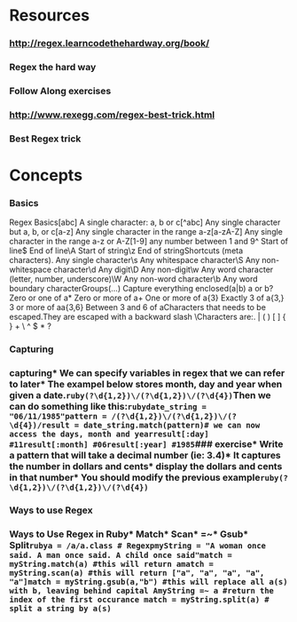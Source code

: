 # Resources
### http://regex.learncodethehardway.org/book/
### Regex the hard way
### Follow Along exercises
### http://www.rexegg.com/regex-best-trick.html
### Best Regex trick
# Concepts
### Basics
Regex Basics[abc] A single character: a, b or c[^abc] Any single character but a, b, or c[a-z] Any single character in the range a-z[a-zA-Z] Any single character in the range a-z or A-Z[1-9] any number between 1 and 9^ Start of line$ End of line\A Start of string\z End of stringShortcuts (meta characters). Any single character\s Any whitespace character\S Any non-whitespace character\d Any digit\D Any non-digit\w Any word character (letter, number, underscore)\W Any non-word character\b Any word boundary characterGroups(…) Capture everything enclosed(a|b) a or b? Zero or one of a* Zero or more of a+ One or more of a{3} Exactly 3 of a{3,} 3 or more of aa{3,6} Between 3 and 6 of aCharacters that needs to be escaped.They are escaped with a backward slash \\Characters are:. | ( ) [ ] { } + \ ^ $ * ?
### Capturing
### capturing* We can specify variables in regex that we can refer to later* The exampel below stores month, day and year when given a date.```ruby(?\d{1,2})\/(?\d{1,2})\/(?\d{4})```Then we can do something like this:```rubydate_string = "06/11/1985"pattern = /(?\d{1,2})\/(?\d{1,2})\/(?\d{4})/result = date_string.match(pattern)# we can now access the days, month and yearresult[:day] #11result[:month] #06result[:year] #1985```### exercise* Write a pattern that will take a decimal number (ie: 3.4)* It captures the number in dollars and cents* display the dollars and cents in that number* You should modify the previous example```ruby(?\d{1,2})\/(?\d{1,2})\/(?\d{4})```
### Ways to use Regex
### Ways to Use Regex in Ruby* Match* Scan* =~* Gsub* Split```rubya = /a/a.class # RegexpmyString = "A woman once said. A man once said. A child once said"match = myString.match(a) #this will return amatch = myString.scan(a) #this will return ["a", "a", "a", "a", "a"]match = myString.gsub(a,"b") #this will replace all a(s) with b, leaving behind capital AmyString =~ a #return the index of the first occurance match = myString.split(a) # split a string by a(s)```
